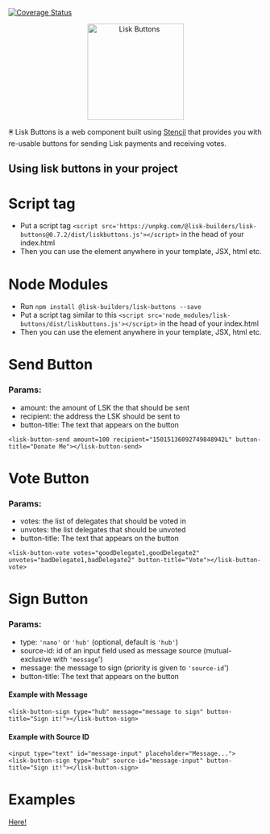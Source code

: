 [![Coverage Status](https://coveralls.io/repos/github/lisk-builders/lisk-buttons/badge.svg?branch=master)](https://coveralls.io/github/lisk-builders/lisk-buttons?branch=master)

<div align="center">
  <img alt="Lisk Buttons" src="https://rawgit.com/lisk-builders/lisk-buttons/master/logo.svg" height="191px" />
</div>

🖲️ Lisk Buttons is a web component built using [Stencil](https://stenciljs.com/) that provides you with re-usable buttons for sending Lisk payments and receiving votes.

## Using lisk buttons in your project

# Script tag
- Put a script tag `<script src='https://unpkg.com/@lisk-builders/lisk-buttons@0.7.2/dist/liskbuttons.js'></script>` in the head of your index.html
- Then you can use the element anywhere in your template, JSX, html etc.

# Node Modules
- Run `npm install @lisk-builders/lisk-buttons --save`
- Put a script tag similar to this `<script src='node_modules/lisk-buttons/dist/liskbuttons.js'></script>` in the head of your index.html
- Then you can use the element anywhere in your template, JSX, html etc.

# Send Button

### Params:
 - amount: the amount of LSK the that should be sent
 - recipient: the address the LSK should be sent to
 - button-title: The text that appears on the button

```
<lisk-button-send amount=100 recipient="15015136092749848942L" button-title="Donate Me"></lisk-button-send>
```

# Vote Button

### Params:
 - votes: the list of delegates that should be voted in
 - unvotes: the list delegates that should be unvoted
 - button-title: The text that appears on the button

```
<lisk-button-vote votes="goodDelegate1,goodDelegate2" unvotes="badDelegate1,badDelegate2" button-title="Vote"></lisk-button-vote>
```

# Sign Button

### Params:
- type: `'nano'` or `'hub'` (optional, default is `'hub'`)
- source-id: id of an input field used as message source (mutual-exclusive with `'message`')
- message: the message to sign (priority is given to `'source-id`')
- button-title: The text that appears on the button

#### Example with Message
```
<lisk-button-sign type="hub" message="message to sign" button-title="Sign it!"></lisk-button-sign>
```

#### Example with Source ID
```
<input type="text" id="message-input" placeholder="Message...">
<lisk-button-sign type="hub" source-id="message-input" button-title="Sign it!"></lisk-button-sign>
```

# Examples
[Here!](https://lisk-builders.github.io/lisk-buttons/)
